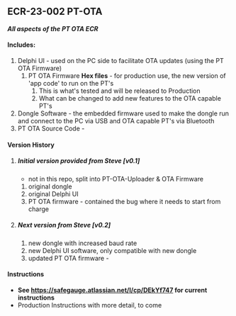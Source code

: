 ## ECR-23-002 PT-OTA
***All aspects of the PT OTA ECR***

#### Includes:
1. Delphi UI - used on the PC side to facilitate OTA updates (using the PT OTA Firmware)
   1. PT OTA Firmware **Hex files** - for production use, the new version of 'app code' to run on the PT's 
      1. This is what's tested and will be released to Production
      2. What can be changed to add new features to the OTA capable PT's
2. Dongle Software - the embedded firmware used to make the dongle run and connect to the PC via USB and OTA capable PT's via Bluetooth
3. PT OTA Source Code - 


#### Version History
1. ##### Initial version provided from Steve [v0.1]
   - not in this repo, split into PT-OTA-Uploader & OTA Firmware
   1. original dongle
   2. original Delphi UI
   3. PT OTA firmware - contained the bug where it needs to start from charge
2. ##### Next version from Steve [v0.2]
   1. new dongle with increased baud rate
   2. new Delphi UI software, only compatible with new dongle
   3. updated PT OTA firmware - 

#### Instructions
- **See https://safegauge.atlassian.net/l/cp/DEkYf747 for current instructions**
- Production Instructions with more detail, to come